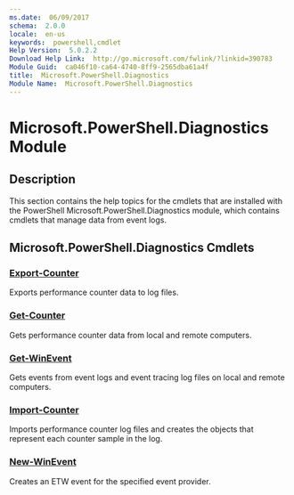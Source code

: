 ```yaml
---
ms.date:  06/09/2017
schema:  2.0.0
locale:  en-us
keywords:  powershell,cmdlet
Help Version:  5.0.2.2
Download Help Link:  http://go.microsoft.com/fwlink/?linkid=390783
Module Guid:  ca046f10-ca64-4740-8ff9-2565dba61a4f
title:  Microsoft.PowerShell.Diagnostics
Module Name:  Microsoft.PowerShell.Diagnostics
---
```

# Microsoft.PowerShell.Diagnostics Module

## Description

This section contains the help topics for the cmdlets that are installed with the PowerShell
Microsoft.PowerShell.Diagnostics module, which contains cmdlets that manage data from event logs.

## Microsoft.PowerShell.Diagnostics Cmdlets

### [Export-Counter](Export-Counter.md)
Exports performance counter data to log files.

### [Get-Counter](Get-Counter.md)
Gets performance counter data from local and remote computers.

### [Get-WinEvent](Get-WinEvent.md)
Gets events from event logs and event tracing log files on local and remote computers.

### [Import-Counter](Import-Counter.md)
Imports performance counter log files and creates the objects that represent each counter sample in
the log.

### [New-WinEvent](New-WinEvent.md)
Creates an ETW event for the specified event provider.